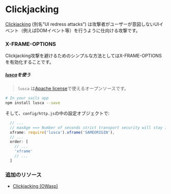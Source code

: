 # Clickjacking


[Clickjacking](https://www.owasp.org/index.php/Clickjacking) (別名"UI redress attacks") は攻撃者がユーザーが意図しないUIイベント（例えばDOMイベント等）を行うように仕向ける攻撃です。



### X-FRAME-OPTIONS

Clickjacking攻撃を避けるためのシンプルな方法としてはX-FRAME-OPTIONSを有効化することです。

##### [lusca](https://github.com/krakenjs/lusca#luscaxframevalue)を使う

> `lusca` は[Apache license](https://github.com/krakenjs/lusca/blob/master/LICENSE.txt)で使えるオープンソースです。

```sh
# In your sails app
npm install lusca --save
```

そして、`config/http.js`の中の設定オブジェクトで:

```js
  // ...
  // maxAge ==> Number of seconds strict transport security will stay in effect.
  xframe: require('lusca').xframe('SAMEORIGIN'),
  // ...
  order: [
    // ...
    'xframe'
    // ...
  ]
```



### 追加のリソース
+ [Clickjacking (OWasp)](https://www.owasp.org/index.php/Clickjacking)



<docmeta name="uniqueID" value="Clickjacking879453">
<docmeta name="displayName" value="Clickjacking">
<docmeta name="tags" value="clickjacking,ui redress attack">
